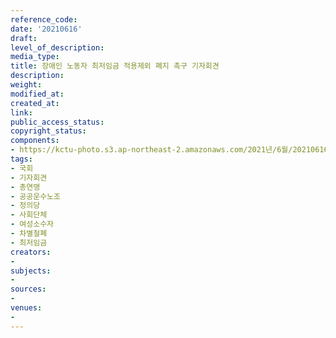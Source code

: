 ```yaml
---
reference_code: 
date: '20210616'
draft: 
level_of_description: 
media_type: 
title: 장애인 노동자 최저임금 적용제외 폐지 촉구 기자회견
description: 
weight: 
modified_at: 
created_at: 
link: 
public_access_status: 
copyright_status: 
components:
- https://kctu-photo.s3.ap-northeast-2.amazonaws.com/2021년/6월/20210616-장애인+노동자+최저임금+적용제외+폐지+촉구+기자회견_국회_기자회견_총연맹_공공운수노조_정의당_사회단체_여성소수자_차별철폐_최저임금/403485_58543_1326.jpg
tags:
- 국회
- 기자회견
- 총연맹
- 공공운수노조
- 정의당
- 사회단체
- 여성소수자
- 차별철폐
- 최저임금
creators:
- 
subjects:
- 
sources:
- 
venues:
- 
---
```

